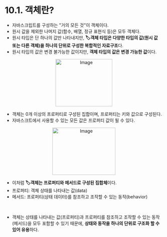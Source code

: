 # 10.1. 객체란?
- 자바스크립트를 구성하는 "거의 모든 것"이 객체이다.
- 원시 값을 제외한 나머지 값(함수, 배열, 정규 표현식 등)은 모두 객체다.
- 원시 타입은 단 하나의 값만 나타내지만, **🏷️객체 타입은 다양한 타입의 값(원시 값 또는 다른 객체)을 하나의 단위로 구성한 복합적인 자료구조**다.
- 원시 타입의 값은 변경 불가능한 값이지만, **객체 타입의 값은 변경 가능한 값**이다.

<p align="center">
<img width="181" height="151" alt="Image" src="https://github.com/user-attachments/assets/4c7f0380-f4b5-4308-af97-d8964404c3e0" />
</p>

- 객체는 0개 이상의 프로퍼티로 구성된 집합이며, 프로퍼티는 키와 값으로 구성된다.
- 자바스크트에서 사용할 수 있는 모든 값은 프로퍼티 값이 될 수 있다.

<p align="center">
<img width="201" height="151" alt="Image" src="https://github.com/user-attachments/assets/002f4137-fd80-4192-8370-1cc96776de95" />
</p>
  
- 이처럼 **🏷️객체는 프로퍼티와 메서드로 구성된 집합체**이다.
- 프로퍼티: 객체 상태를 나타내는 값(data)
- 메서드: 프로퍼티(상태 데이터)를 참조하고 조작할 수 있는 동작(behavior)
<br />

- 객체는 상태를 나타내는 값(프로퍼티)과 프로퍼티를 참조하고 조작할 수 있는 동작(메서드)을 모두 포함할 수 있기 때문에, **상태와 동작을 하나의 단위로 구조화 할 수 있어 유용**하다.
